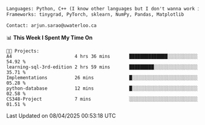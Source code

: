 ```txt
Languages: Python, C++ (I know other languages but I don't wanna work in em)
Frameworks: tinygrad, PyTorch, sklearn, NumPy, Pandas, Matplotlib

Contact: arjun.sarao@uwaterloo.ca
```

<!--START_SECTION:waka-->
📊 **This Week I Spent My Time On** 

```text
🐱‍💻 Projects: 
A4                       4 hrs 36 mins       ██████████████░░░░░░░░░░░   54.92 % 
learning-sql-3rd-edition 2 hrs 59 mins       █████████░░░░░░░░░░░░░░░░   35.71 % 
Implementations          26 mins             █░░░░░░░░░░░░░░░░░░░░░░░░   05.28 % 
python-database          12 mins             █░░░░░░░░░░░░░░░░░░░░░░░░   02.58 % 
CS348-Project            7 mins              ░░░░░░░░░░░░░░░░░░░░░░░░░   01.51 % 
```


 Last Updated on 08/04/2025 00:53:18 UTC
<!--END_SECTION:waka-->
